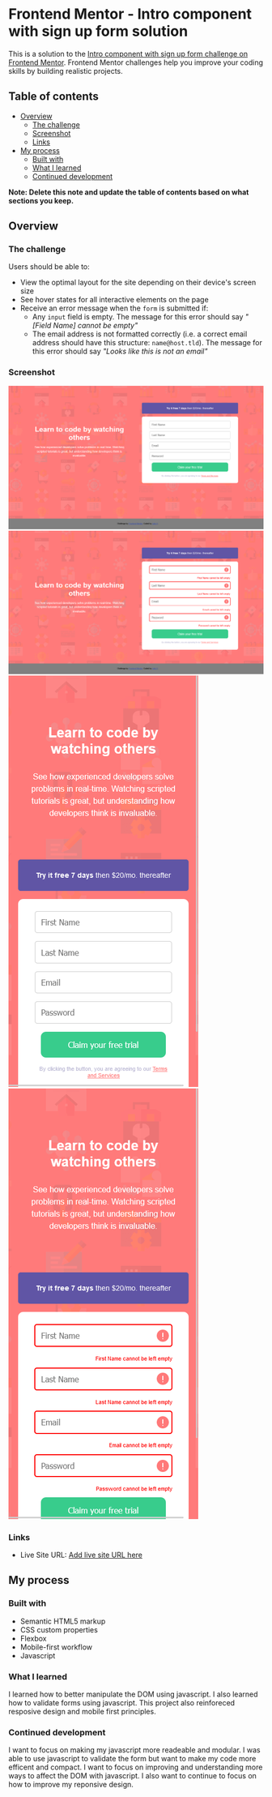 # Frontend Mentor - Intro component with sign up form solution

This is a solution to the [Intro component with sign up form challenge on Frontend Mentor](https://www.frontendmentor.io/challenges/intro-component-with-signup-form-5cf91bd49edda32581d28fd1). Frontend Mentor challenges help you improve your coding skills by building realistic projects.

## Table of contents

- [Overview](#overview)
  - [The challenge](#the-challenge)
  - [Screenshot](#screenshot)
  - [Links](#links)
- [My process](#my-process)
  - [Built with](#built-with)
  - [What I learned](#what-i-learned)
  - [Continued development](#continued-development)

**Note: Delete this note and update the table of contents based on what sections you keep.**

## Overview

### The challenge

Users should be able to:

- View the optimal layout for the site depending on their device's screen size
- See hover states for all interactive elements on the page
- Receive an error message when the `form` is submitted if:
  - Any `input` field is empty. The message for this error should say _"[Field Name] cannot be empty"_
  - The email address is not formatted correctly (i.e. a correct email address should have this structure: `name@host.tld`). The message for this error should say _"Looks like this is not an email"_

### Screenshot

![](./screenshots/Desktop-Screenshot.png)
![](./screenshots/Desktop-Screenshot-active.png)
![](./screenshots/Mobile-Screenshot.png)
![](./screenshots/Mobile-Screenshot-active.png)

### Links

- Live Site URL: [Add live site URL here](https://julius-sol.github.io/intro-component-with-signup/)

## My process

### Built with

- Semantic HTML5 markup
- CSS custom properties
- Flexbox
- Mobile-first workflow
- Javascript

### What I learned

I learned how to better manipulate the DOM using javascript. I also learned how to validate forms using javascript. This project also reinforeced resposive design and mobile first principles.

### Continued development

I want to focus on making my javascript more readeable and modular. I was able to use javascript to validate the form but want to make my code more efficent and compact. I want to focus on improving and understanding more ways to affect the DOM with javascript. I also want to continue to focus on how to improve my reponsive design.
